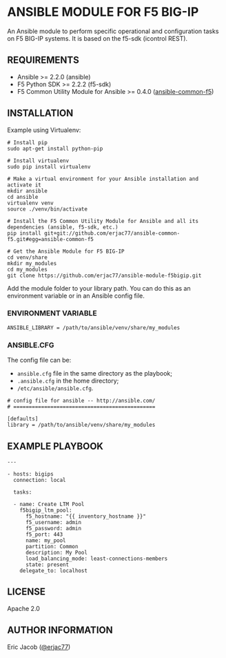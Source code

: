 # ANSIBLE MODULE FOR F5 BIG-IP

An Ansible module to perform specific operational and configuration tasks on F5 BIG-IP systems. It is based on the f5-sdk (icontrol REST).

## REQUIREMENTS

* Ansible >= 2.2.0 (ansible)
* F5 Python SDK >= 2.2.2 (f5-sdk)
* F5 Common Utility Module for Ansible >= 0.4.0 ([ansible-common-f5](https://github.com/erjac77/ansible-common-f5))

## INSTALLATION

Example using Virtualenv:

```
# Install pip
sudo apt-get install python-pip

# Install virtualenv
sudo pip install virtualenv

# Make a virtual environment for your Ansible installation and activate it
mkdir ansible
cd ansible
virtualenv venv
source ./venv/bin/activate

# Install the F5 Common Utility Module for Ansible and all its dependencies (ansible, f5-sdk, etc.)
pip install git+git://github.com/erjac77/ansible-common-f5.git#egg=ansible-common-f5

# Get the Ansible Module for F5 BIG-IP
cd venv/share
mkdir my_modules
cd my_modules
git clone https://github.com/erjac77/ansible-module-f5bigip.git
```

Add the module folder to your library path. You can do this as an environment variable or in an Ansible config file.

### ENVIRONMENT VARIABLE

```
ANSIBLE_LIBRARY = /path/to/ansible/venv/share/my_modules
```

### ANSIBLE.CFG

The config file can be:
* `ansible.cfg` file in the same directory as the playbook;
* `.ansible.cfg` in the home directory;
* `/etc/ansible/ansible.cfg`.

```
# config file for ansible -- http://ansible.com/
# ==============================================

[defaults]
library = /path/to/ansible/venv/share/my_modules
```

## EXAMPLE PLAYBOOK

```
---

- hosts: bigips
  connection: local

  tasks:

  - name: Create LTM Pool
    f5bigip_ltm_pool:
      f5_hostname: "{{ inventory_hostname }}"
      f5_username: admin
      f5_password: admin
      f5_port: 443
      name: my_pool
      partition: Common
      description: My Pool
      load_balancing_mode: least-connections-members
      state: present
    delegate_to: localhost
```

## LICENSE

Apache 2.0

## AUTHOR INFORMATION

Eric Jacob ([@erjac77](https://github.com/erjac77))